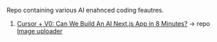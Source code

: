 Repo containing various AI enahnced coding feautres. 

1. [Cursor + V0: Can We Build An AI Next.js App in 8 Minutes?](https://www.youtube.com/watch?v=zyqwt65NIgs) -> repo [Image uploader](./image-uploader)

